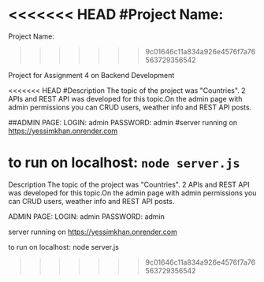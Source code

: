 <<<<<<< HEAD
#Project Name:
=======
Project Name:
>>>>>>> 9c01646c11a834a926e4576f7a76563729356542

Project for Assignment 4 on Backend Development


<<<<<<< HEAD
#Description
The topic of the project was "Countries". 2 APIs and REST API was developed for this topic.On the admin page with admin permissions you can CRUD users, weather info and REST API posts.

##ADMIN PAGE:
      LOGIN: admin
      PASSWORD: admin
#server running on https://yessimkhan.onrender.com

to run on localhost: 
``` node server.js ```
=======
Description
The topic of the project was "Countries". 2 APIs and REST API was developed for this topic.On the admin page with admin permissions you can CRUD users, weather info and REST API posts.

ADMIN PAGE:
      LOGIN: admin
      PASSWORD: admin

server running on https://yessimkhan.onrender.com

to run on localhost: 
       node server.js 
>>>>>>> 9c01646c11a834a926e4576f7a76563729356542
